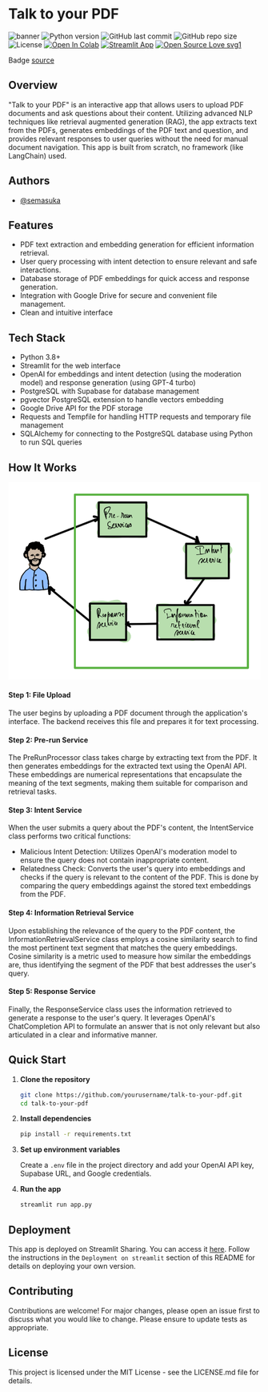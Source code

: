 
# Talk to your PDF

![banner](assets/talk_to_your_pdf_banner.png)
![Python version](https://img.shields.io/badge/Python%20version-3.11%2B-lightgrey)
![GitHub last commit](https://img.shields.io/github/last-commit/semasuka/Talk-to-your-PDF)
![GitHub repo size](https://img.shields.io/github/repo-size/semasuka/Talk-to-your-PDF)
![License](https://img.shields.io/badge/License-MIT-green)
[![Open In Colab](https://colab.research.google.com/assets/colab-badge.svg)](https://colab.research.google.com/drive/1wF6NBLDt_SDy1aBeTxNvq7ZIi_bo7nLu)
[![Streamlit App](https://static.streamlit.io/badges/streamlit_badge_black_white.svg)](https://talk-to-your-pdf.streamlit.app/)
[![Open Source Love svg1](https://badges.frapsoft.com/os/v1/open-source.svg?v=103)](https://github.com/ellerbrock/open-source-badges/)

Badge [source](https://shields.io/)

## Overview

"Talk to your PDF" is an interactive app that allows users to upload PDF documents and ask questions about their content. Utilizing advanced NLP techniques like retrieval augmented generation (RAG), the app extracts text from the PDFs, generates embeddings of the PDF text and question, and provides relevant responses to user queries without the need for manual document navigation. This app is built from scratch, no framework (like LangChain) used.

## Authors

- [@semasuka](https://www.github.com/semasuka)

## Features

- PDF text extraction and embedding generation for efficient information retrieval.
- User query processing with intent detection to ensure relevant and safe interactions.
- Database storage of PDF embeddings for quick access and response generation.
- Integration with Google Drive for secure and convenient file management.
- Clean and intuitive interface

## Tech Stack

- Python 3.8+
- Streamlit for the web interface
- OpenAI for embeddings and intent detection (using the moderation model) and response generation (using GPT-4 turbo)
- PostgreSQL with Supabase for database management
- pgvector PostgreSQL extension to handle vectors embedding
- Google Drive API for the PDF storage
- Requests and Tempfile for handling HTTP requests and temporary file management
- SQLAlchemy for connecting to the PostgreSQL database using Python to run SQL queries

## How It Works

![How it works](assets/how_it_works.png)


#### Step 1: File Upload

The user begins by uploading a PDF document through the application's interface. The backend receives this file and prepares it for text processing.

#### Step 2: Pre-run Service

The PreRunProcessor class takes charge by extracting text from the PDF. It then generates embeddings for the extracted text using the OpenAI API. These embeddings are numerical representations that encapsulate the meaning of the text segments, making them suitable for comparison and retrieval tasks.

#### Step 3: Intent Service

When the user submits a query about the PDF's content, the IntentService class performs two critical functions:

- Malicious Intent Detection: Utilizes OpenAI's moderation model to ensure the query does not contain inappropriate content.
- Relatedness Check: Converts the user's query into embeddings and checks if the query is relevant to the content of the PDF. This is done by comparing the query embeddings against the stored text embeddings from the PDF.


#### Step 4: Information Retrieval Service

Upon establishing the relevance of the query to the PDF content, the InformationRetrievalService class employs a cosine similarity search to find the most pertinent text segment that matches the query embeddings. Cosine similarity is a metric used to measure how similar the embeddings are, thus identifying the segment of the PDF that best addresses the user's query.

#### Step 5: Response Service

Finally, the ResponseService class uses the information retrieved to generate a response to the user's query. It leverages OpenAI's ChatCompletion API to formulate an answer that is not only relevant but also articulated in a clear and informative manner.

## Quick Start

1. **Clone the repository**

   ```bash
   git clone https://github.com/yourusername/talk-to-your-pdf.git
   cd talk-to-your-pdf
   ```

2. **Install dependencies**

   ```bash
   pip install -r requirements.txt
   ```

3. **Set up environment variables**

   Create a `.env` file in the project directory and add your OpenAI API key, Supabase URL, and Google credentials.

4. **Run the app**

   ```bash
   streamlit run app.py
   ```

## Deployment

This app is deployed on Streamlit Sharing. You can access it [here](https://share.streamlit.io/yourusername/talk-to-your-pdf/main/app.py). Follow the instructions in the `Deployment on streamlit` section of this README for details on deploying your own version.

## Contributing

Contributions are welcome! For major changes, please open an issue first to discuss what you would like to change. Please ensure to update tests as appropriate.

## License

This project is licensed under the MIT License - see the LICENSE.md file for details.

